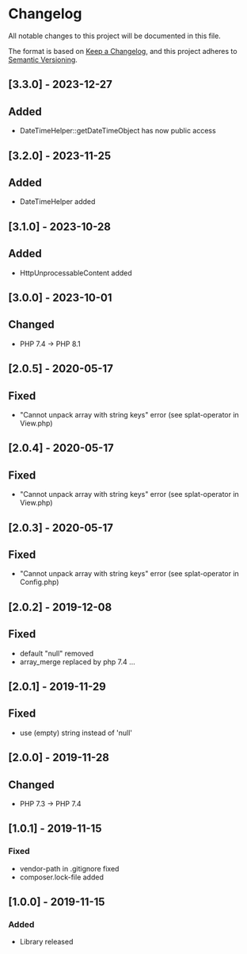 # Changelog
All notable changes to this project will be documented in this file.

The format is based on [Keep a Changelog](https://keepachangelog.com/en/1.0.0/),
and this project adheres to [Semantic Versioning](https://semver.org/spec/v2.0.0.html).

## [3.3.0] - 2023-12-27
## Added
- DateTimeHelper::getDateTimeObject has now public access

## [3.2.0] - 2023-11-25
## Added
- DateTimeHelper added

## [3.1.0] - 2023-10-28
## Added
- HttpUnprocessableContent added

## [3.0.0] - 2023-10-01
## Changed
- PHP 7.4 -> PHP 8.1

## [2.0.5] - 2020-05-17
## Fixed
- "Cannot unpack array with string keys" error (see splat-operator in View.php)

## [2.0.4] - 2020-05-17
## Fixed
- "Cannot unpack array with string keys" error (see splat-operator in View.php)

## [2.0.3] - 2020-05-17
## Fixed
- "Cannot unpack array with string keys" error (see splat-operator in Config.php)

## [2.0.2] - 2019-12-08
## Fixed
- default "null" removed
- array_merge replaced by php 7.4 ...

## [2.0.1] - 2019-11-29
## Fixed
- use (empty) string instead of 'null'

## [2.0.0] - 2019-11-28
## Changed
- PHP 7.3 -> PHP 7.4

## [1.0.1] - 2019-11-15
### Fixed
- vendor-path in .gitignore fixed
- composer.lock-file added

## [1.0.0] - 2019-11-15
### Added
- Library released
